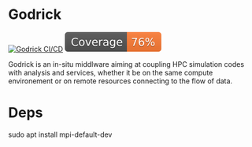 # Godrick

[![Godrick CI/CD](https://github.com/madreher/Godrick/actions/workflows/ci.yml/badge.svg)](https://github.com/madreher/Godrick/actions/workflows/ci.yml)
[![Coverage badge](https://raw.githubusercontent.com/madreher/Godrick/python-coverage-comment-action-data/badge.svg)](https://github.com/madreher/Godrick/actions/workflows/coverage.yaml)

Godrick is an in-situ middlware aiming at coupling HPC simulation codes with analysis and services, whether it be on the same compute environement or on remote resources connecting to the flow of data.

# Deps

sudo apt install mpi-default-dev
